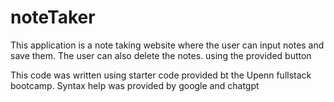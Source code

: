 # noteTaker

This application is a note taking website where the user can input notes and save them. The user can also delete the notes. using the provided button

This code was written using starter code provided bt the Upenn fullstack bootcamp. Syntax help was provided by google and chatgpt

